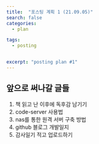 ```yaml
---
title:  "포스팅 계획 1 (21.09.05)"
search: false
categories: 
  - plan

tags:
  - posting


excerpt: "posting plan #1"
---
```


## 앞으로 써나갈 글들

1. 책 읽고 난 이후에 독후감 남기기
2. code-server 사용법
3. nas를 통한 원격 서버 구축 방법
4. github 블로그 개발일지
5. 감사일기 적고 업로드하기